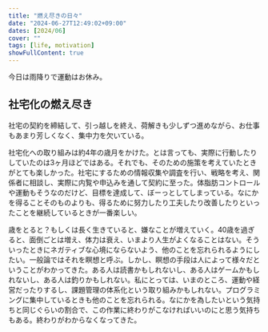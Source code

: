 ```yaml
---
title: "燃え尽きの日々"
date: "2024-06-27T12:49:02+09:00"
dates: [2024/06]
cover: ""
tags: [life, motivation]
showFullContent: true
---
```


今日は雨降りで運動はお休み。

## 社宅化の燃え尽き

社宅の契約を締結して、引っ越しを終え、荷解きも少しずつ進めながら、お仕事もあまり芳しくなく、集中力を欠いている。

社宅化への取り組みは約4年の歳月をかけた。とは言っても、実際に行動したりしていたのは3ヶ月ほどではある。それでも、そのための施策を考えていたときがとても楽しかった。社宅にするための情報収集や調査を行い、戦略を考え、関係者に相談し、実際に内覧や申込みを通して契約に至った。体脂肪コントロールや運動もそうなのだけど、目標を達成して、ぼーっとしてしまっている。なにかを得ることそのものよりも、得るために努力したり工夫したり改善したりといったことを継続しているときが一番楽しい。

歳をとると？もしくは長く生きていると、嫌なことが増えていく。40歳を過ぎると、面倒ごとは増え、体力は衰え、いまより人生がよくなることはない。そういったときにネガティブな心境にならないよう、他のことを忘れられるようにしたい。一般論ではそれを瞑想と呼ぶ。しかし、瞑想の手段は人によって様々だということがわかってきた。ある人は読書かもしれないし、ある人はゲームかもしれないし、ある人は釣りかもしれない。私にとっては、いまのところ、運動や経営だったりするし、課題管理の体系化という取り組みかもしれない。プログラミングに集中しているときも他のことを忘れられる。なにかを為したいという気持ちと同じぐらいの割合で、この作業に終わりがこなければいいのにと思う気持ちもある。終わりがわからなくなってきた。
